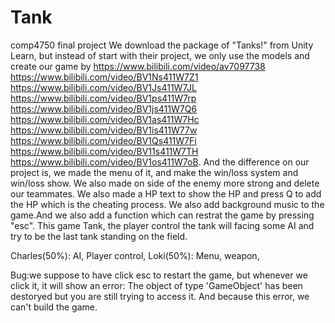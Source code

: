 # Tank
comp4750 final project
We download the package of "Tanks!" from Unity Learn, but instead of start with their project, we only use the models and create our game by https://www.bilibili.com/video/av7097738 
https://www.bilibili.com/video/BV1Ns411W7Z1
https://www.bilibili.com/video/BV1Js411W7JL
https://www.bilibili.com/video/BV1ps411W7rp
https://www.bilibili.com/video/BV1js411W7Q6
https://www.bilibili.com/video/BV1as411W7Hc
https://www.bilibili.com/video/BV1is411W77w
https://www.bilibili.com/video/BV1Qs411W7Fi
https://www.bilibili.com/video/BV11s411W7TH
https://www.bilibili.com/video/BV1os411W7oB.
And the difference on our project is, we made the menu of it, and make the win/loss system and win/loss show. We also made on side of the enemy more strong and delete our teammates. We also made a HP text to show the HP and press Q to add the HP which is the cheating process. We also add background music to the game.And we also add a function which can restrat the game by pressing "esc".
This game Tank, the player control the tank will facing some AI and try to be the last tank standing on the field.

Charles(50%): AI, Player control,
Loki(50%): Menu, weapon,

Bug:we suppose to have click esc to restart the game, but whenever we click it, it will show an error: The object of type 'GameObject' has been destoryed but you are still trying to access it. And because this error, we can't build the game.
